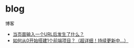 # blog
博客

- [当页面输入一个URL后发生了什么？](https://juejin.cn/post/7098998314799988749)
- [如何从0开始搭建1个前端项目？（超详细！持续更新中...）](https://juejin.cn/post/7101657948744581151)
